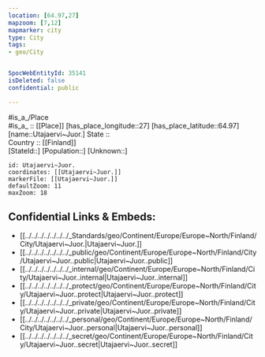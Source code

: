 ```yaml
---
location: [64.97,27] 
mapzoom: [7,12] 
mapmarker: city 
type: City
tags:
- geo/City


SpocWebEntityId: 35141
isDeleted: false
confidential: public

---
```

#is_a_/Place  
#is_a_ :: [[Place]] 
[has_place_longitude::27] 
[has_place_latitude::64.97] 
[name::Utajaervi~Juor.] 
State ::  
Country :: [[Finland]]  
[StateId::] 
[Population::] 
[Unknown::] 


```leaflet
id: Utajaervi~Juor.
coordinates: [[Utajaervi~Juor.]] 
markerFile: [[Utajaervi~Juor.]] 
defaultZoom: 11 
maxZoom: 18
```


## Confidential Links & Embeds: 
- [[../../../../../../../_Standards/geo/Continent/Europe/Europe~North/Finland/City/Utajaervi~Juor.|Utajaervi~Juor.]] 
- [[../../../../../../../_public/geo/Continent/Europe/Europe~North/Finland/City/Utajaervi~Juor..public|Utajaervi~Juor..public]] 
- [[../../../../../../../_internal/geo/Continent/Europe/Europe~North/Finland/City/Utajaervi~Juor..internal|Utajaervi~Juor..internal]] 
- [[../../../../../../../_protect/geo/Continent/Europe/Europe~North/Finland/City/Utajaervi~Juor..protect|Utajaervi~Juor..protect]] 
- [[../../../../../../../_private/geo/Continent/Europe/Europe~North/Finland/City/Utajaervi~Juor..private|Utajaervi~Juor..private]] 
- [[../../../../../../../_personal/geo/Continent/Europe/Europe~North/Finland/City/Utajaervi~Juor..personal|Utajaervi~Juor..personal]] 
- [[../../../../../../../_secret/geo/Continent/Europe/Europe~North/Finland/City/Utajaervi~Juor..secret|Utajaervi~Juor..secret]] 

